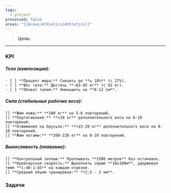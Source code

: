 ```yaml
---
tags:
  - project
processed: false
areas: "[[Areas/Athletics|Athletics]]"
---
```

> **Цель:**
---

### KPI

##### Тело (композиция):
	- [ ] **Процент жира:** Снизить до **≤ 18%** (с 27%).
	- [ ] **Вес тела:** Достичь **~83-85 кг** (с 92 кг).
	- [ ] **Обхват талии:** Уменьшить на **8-12 см**.

##### Сила (стабильные рабочие веса):
	[] **Жим лежа:** **100 кг** на 5-6 повторений.
	[] **Подтягивания:** **+10 кг** дополнительного веса на 8-10 повторений.
	[] **Отжимания на брусьях:** **+15-20 кг** дополнительного веса на 8-10 повторений.
	[] **Жим ногами:** **200-220 кг** на 8-10 повторений.

##### Выносливость (плавание):
	[] **Контрольный заплыв:** Проплывать **1500 метров** без остановок.
	[] **Крейсерская скорость:** Выполнять серию **10х100м**, удерживая темп **1:40-1:45** на каждом отрезке.
	[] **Средний объем тренировки:** **2.5 - 3 км**.


### Задачи